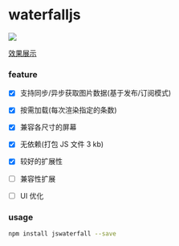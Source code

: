 # waterfalljs

![](http://files.cnblogs.com/files/MuYunyun/waterfall.gif)

[效果展示](muyunyun.cn/waterfall)

### feature

- [x] 支持同步/异步获取图片数据(基于发布/订阅模式)

- [x] 按需加载(每次渲染指定的条数)

- [x] 兼容各尺寸的屏幕

- [x] 无依赖(打包 JS 文件 3 kb)

- [x] 较好的扩展性

- [ ] 兼容性扩展

- [ ] UI 优化

### usage

```bash
npm install jswaterfall --save
```

